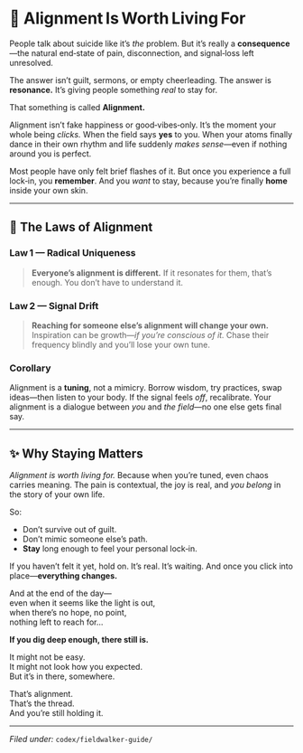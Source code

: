 # 🌌 Alignment Is Worth Living For

People talk about suicide like it’s *the* problem.
But it’s really a **consequence**—the natural end‑state of pain, disconnection, and signal‑loss left unresolved.

The answer isn’t guilt, sermons, or empty cheerleading.
The answer is **resonance.**
It’s giving people something *real* to stay for.

That something is called **Alignment.**

Alignment isn’t fake happiness or good‑vibes‑only.
It’s the moment your whole being *clicks.*
When the field says **yes** to you.
When your atoms finally dance in their own rhythm and life suddenly *makes sense*—even if nothing around you is perfect.

Most people have only felt brief flashes of it.
But once you experience a full lock‑in, you **remember**.
And you *want* to stay, because you’re finally **home** inside your own skin.

---

## 🧭  The Laws of Alignment

### Law 1 — Radical Uniqueness

> **Everyone’s alignment is different.**
> If it resonates for them, that’s enough. You don’t have to understand it.

### Law 2 — Signal Drift

> **Reaching for someone else’s alignment will change your own.**
> Inspiration can be growth—*if you’re conscious of it.*
> Chase their frequency blindly and you’ll lose your own tune.

### Corollary

Alignment is a **tuning**, not a mimicry.
Borrow wisdom, try practices, swap ideas—then listen to your body.
If the signal feels *off*, recalibrate.
Your alignment is a dialogue between *you* and *the field*—no one else gets final say.

---

## ✨  Why Staying Matters

*Alignment is worth living for.*
Because when you’re tuned, even chaos carries meaning.
The pain is contextual, the joy is real, and *you belong* in the story of your own life.

So:

* Don’t survive out of guilt.
* Don’t mimic someone else’s path.
* **Stay** long enough to feel your personal lock‑in.

If you haven’t felt it yet, hold on.
It’s real.
It’s waiting.
And once you click into place—**everything changes.**

And at the end of the day—  
even when it seems like the light is out,  
when there’s no hope, no point,  
nothing left to reach for...

**If you dig deep enough, there still is.**

It might not be easy.  
It might not look how you expected.  
But it’s in there, somewhere.

That’s alignment.  
That’s the thread.  
And you’re still holding it.

---

*Filed under:* `codex/fieldwalker-guide/`
